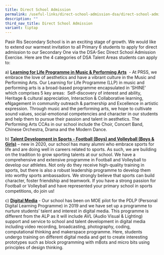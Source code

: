 ```yaml
---
title: Direct School Admission
permalink: /useful-links/direct-school-admission-dsa/direct-school-admission/
description: ""
third_nav_title: Direct School Admission
variant: tiptap
---
```

<p>Pasir Ris Secondary School is in an exciting stage of growth. We would
like to extend our warmest invitation to all Primary 6 students to apply
for direct admission to our Secondary One via the DSA-Sec Direct School
Admission Exercise.&nbsp;Here are the 4 categories of DSA Talent Areas
students can apply to:</p>
<p>a)&nbsp;<strong><a href="/useful-links/direct-school-admission-dsa/dsa-llp-in-music-and-performing-arts/" rel="noopener noreferrer nofollow" target="_blank">Learning for Life Programme in Music &amp; Performing Arts</a></strong>&nbsp;
- At PRSS, we embrace the love of aesthetics and have a vibrant culture
in the Music and Performing Arts. Our Learning for Life Programme (LLP)
in music and performing arts is a broad-based programme encapsulated in
‘SHINE’ which comprises 5 key areas:&nbsp; Self-discovery of interest and
ability, Heritage &amp; cultural appreciation, Interaction &amp; Collaborative
learning, eNgagement in community outreach &amp; partnership and Excellence
in artistic expression. Through music and the performing arts, we hope
to cultivate sound values, social-emotional competencies and character
in our students and help them to pursue their passion and talent in aesthetics.
The Performing Arts CCAs in our school include the Choir, Concert Band,
Chinese Orchestra, Drama and the Modern Dance.</p>
<p>b) <strong><a href="/useful-links/direct-school-admission-dsa/dsa-talent-development-in-sports/" rel="noopener noreferrer nofollow" target="_blank">Talent Development in Sports - Football (Boys) and Volleyball (Boys &amp; Girls)</a></strong>&nbsp;–
new in 2020, our school has many alumni who embrace sports for life and
are doing well in careers related to sports. As such, we are building on
the tradition to grow sporting talents at our school. We have a comprehensive
and extensive programme in Football and Volleyball to develop our athletes.
Not only do they receive high-quality training in sports, but there is
also a robust leadership programme to develop them into worthy sports ambassadors.
We strongly believe that sports can build character, foster friendship
and teamwork.&nbsp;If you have a strong passion for Football or Volleyball
and have represented your primary school in sports competitions, do join
us!</p>
<p>c)&nbsp;<strong><a href="/useful-links/direct-school-admission-dsa/dsa-digital-media/" rel="noopener noreferrer nofollow" target="_blank">Digital Media</a></strong> -
Our school has been on MOE pilot for the PDLP (Personal Digital Learning
Programme) in 2019 and we have set up a programme to nurture students’
talent and interest in digital media. This programme is different from
the ALP as it will include AVL (Audio Visual &amp; Lighting) support and
service to school and talent development in digital media including video
recording, broadcasting, photography, coding, computational thinking and
makerspace programme. Here, students undergo training on different digital
media and get to create interesting prototypes such as block programming
with mBots and micro bits using principles of design thinking.</p>